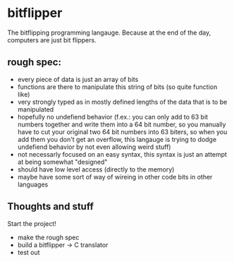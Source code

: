 # bitflipper

The bitflipping programming langauge. Because at the end of the day, computers are just bit flippers.

## rough spec:

- every piece of data is just an array of bits
- functions are there to manipulate this string of bits (so quite function like)
- very strongly typed as in mostly defined lengths of the data that is to be manipulated
- hopefully no undefiend behavior (f.ex.: you can only add to 63 bit numbers together and write them into a 64 bit number, so you manually have to cut your original two 64 bit numbers into 63 biters, so when you add them you don't get an overflow, this langauge is trying to dodge undefiend behavior by not even allowing weird stuff)
- not necessarly focused on an easy syntax, this syntax is just an attempt at being somewhat "designed"
- should have low level access (directly to the memory)
- maybe have some sort of way of wireing in other code bits in other languages

## Thoughts and stuff

Start the project!
- make the rough spec
- build a bitflipper -> C translator
- test out
